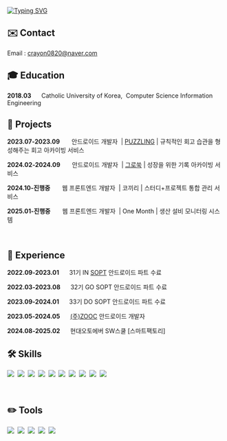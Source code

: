 [![Typing SVG](https://readme-typing-svg.demolab.com?font=Roboto+Slab&weight=500&size=30&pause=1000&color=D7FF9D&width=435&lines=Hello+I'm+Jiyoung+%F0%9F%97%AF)](https://git.io/typing-svg)

## ✉️ Contact

Email : crayon0820@naver.com

## 🎓 Education
**2018.03**&nbsp;&nbsp;&nbsp;&nbsp;&nbsp;&nbsp;Catholic University of Korea,&nbsp;&nbsp;Computer Science Information Engineering 


## 🌱 Projects
**2023.07-2023.09**&nbsp;&nbsp;&nbsp;&nbsp;&nbsp;&nbsp;&nbsp;안드로이드 개발자 &nbsp;| [PUZZLING](https://github.com/Team-Puzzling/Puzzling_Android) | 규칙적인 회고 습관을 형성해주는 회고 아카이빙 서비스

**2024.02-2024.09**&nbsp;&nbsp;&nbsp;&nbsp;&nbsp;&nbsp;&nbsp;안드로이드 개발자 &nbsp;| [그로쑥](https://github.com/Team-Growthook/Growthook-AOS) | 성장을 위한 기록 아카이빙 서비스 

**2024.10-진행중**&nbsp;&nbsp;&nbsp;&nbsp;&nbsp;&nbsp;&nbsp;웹 프론트엔드 개발자 &nbsp;| 코끼리 | 스터디+프로젝트 통합 관리 서비스

**2025.01-진행중**&nbsp;&nbsp;&nbsp;&nbsp;&nbsp;&nbsp;&nbsp;웹 프론트엔드 개발자 &nbsp;| One Month | 생산 설비 모니터링 시스템

<br>

## 📝 Experience
**2022.09-2023.01**&nbsp;&nbsp;&nbsp;&nbsp;&nbsp;&nbsp;31기 IN [SOPT](https://www.sopt.org/) 안드로이드 파트 수료

**2022.03-2023.08**&nbsp;&nbsp;&nbsp;&nbsp;&nbsp;&nbsp;32기 GO SOPT 안드로이드 파트 수료

**2023.09-2024.01**&nbsp;&nbsp;&nbsp;&nbsp;&nbsp;&nbsp;33기 DO SOPT 안드로이드 파트 수료

**2023.05-2024.05**&nbsp;&nbsp;&nbsp;&nbsp;&nbsp;&nbsp;[(주)ZOOC](https://www.youtube.com/watch?v=upGLXv88onU) 안드로이드 개발자

**2024.08-2025.02**&nbsp;&nbsp;&nbsp;&nbsp;&nbsp;&nbsp;현대오토에버 SW스쿨 [스마트팩토리]


## 🛠️ Skills
<img src="https://img.shields.io/badge/Android-3DFC84?style=flat-square&logo=Android&logoColor=black"/>&nbsp;
<img src="https://img.shields.io/badge/Kotlin-7F52FF?style=flat-square&logo=Kotlin&logoColor=black"/>&nbsp;
<img src="https://img.shields.io/badge/Flutter-50BFF0?style=flat-square&logo=Flutter&logoColor=black"/>&nbsp;
<img src="https://img.shields.io/badge/Java-DD3F1B?style=flat-square&logo=Java&logoColor=black"/>&nbsp;
<img src="https://img.shields.io/badge/Python-3D74A1?style=flat-square&logo=Python&logoColor=black"/>&nbsp;
<img src="https://img.shields.io/badge/MySQL-E08E12?style=flat-square&logo=MySQL&logoColor=black"/>&nbsp;
<img src="https://img.shields.io/badge/JavaScript-F4C51C?style=flat-square&logo=JavaScript&logoColor=black"/>&nbsp;
<img src="https://img.shields.io/badge/HTML5-D8411F?style=flat-square&logo=HTML5&logoColor=black"/>&nbsp;
<img src="https://img.shields.io/badge/CSS3-2A68B1?style=flat-square&logo=CSS3&logoColor=black"/>&nbsp;
<img src="https://img.shields.io/badge/Vue.js-1DC384?style=flat-square&logo=Vue.js&logoColor=black"/>&nbsp;

<br>

## ✏️ Tools
<img src="https://img.shields.io/badge/Figma-97ddf4?style=flat-square&logo=figma&logoColor=black"/>&nbsp;
<img src="https://img.shields.io/badge/Git-97ddf4?style=flat-square&logo=git&logoColor=black"/>&nbsp;
<img src="https://img.shields.io/badge/Slack-97ddf4?style=flat-square&logo=slack&logoColor=black"/>&nbsp;
<img src="https://img.shields.io/badge/Notion-97ddf4?style=flat-square&logo=notion&logoColor=black"/>&nbsp;
<img src="https://img.shields.io/badge/Jira-97ddf4?style=flat-square&logo=jira&logoColor=black"/>
</p>
